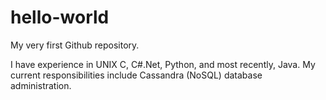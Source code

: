 # hello-world
My very first Github repository.

I have experience in UNIX C, C#.Net, Python, and most recently, Java.
My current responsibilities include Cassandra (NoSQL) database administration.
